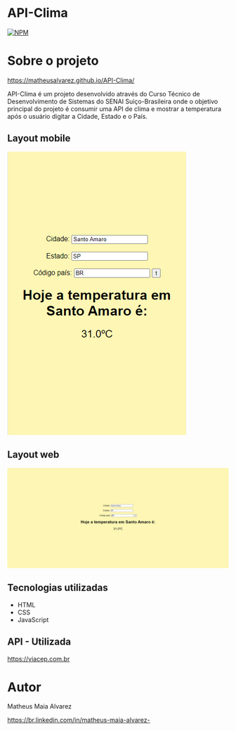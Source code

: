 # API-Clima
[![NPM](https://img.shields.io/npm/l/react)](https://github.com/MatheusAlvarez/API-ViaCEP/blob/main/LICENSE) 

# Sobre o projeto
https://matheusalvarez.github.io/API-Clima/

API-Clima é um projeto desenvolvido através do Curso Técnico de Desenvolvimento de Sistemas do SENAI Suiço-Brasileira onde o objetivo principal do projeto é consumir uma API de clima e mostrar a temperatura após o usuário digitar a Cidade, Estado e o País.

## Layout mobile
![Mobile 1](https://github.com/MatheusAlvarez/API-Clima/blob/main/assets/mobile.png)

## Layout web
![Web 1](https://github.com/MatheusAlvarez/API-Clima/blob/main/assets/web.png)

## Tecnologias utilizadas
- HTML
- CSS
- JavaScript

## API - Utilizada
https://viacep.com.br

# Autor

Matheus Maia Alvarez

https://br.linkedin.com/in/matheus-maia-alvarez-
